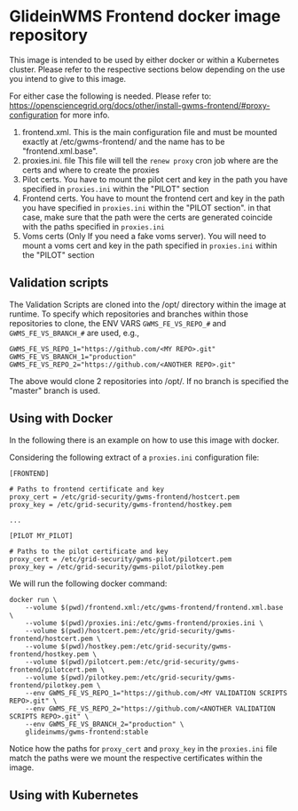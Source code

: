 <!--
SPDX-FileCopyrightText: 2020 Fermi Research Alliance, LLC
SPDX-License-Identifier: Apache-2.0
-->

# GlideinWMS Frontend docker image repository

This image is intended to be used by either docker or within a Kubernetes cluster. Please refer
to the respective sections below depending on the use you intend to give to this image.

For either case the following is needed. Please refer to: https://opensciencegrid.org/docs/other/install-gwms-frontend/#proxy-configuration for more info.

1. frontend.xml. This is the main configuration file and must be mounted exactly at /etc/gwms-frontend/ and the name has to be "frontend.xml.base".
1. proxies.ini. file This file will tell the `renew proxy` cron job where are the certs and where to create the proxies
1. Pilot certs. You have to mount the pilot cert and key in the path you have specified in `proxies.ini` within the "PILOT" section
1. Frontend certs. You have to mount the frontend cert and key in the path you have specified in `proxies.ini` within the "PILOT section".
   in that case, make sure that the path were the certs are generated coincide with the paths specified in `proxies.ini`
1. Voms certs (Only If you need a fake voms server). You will need to mount a voms cert and key in the path specified in `proxies.ini` within the "PILOT" section

## Validation scripts

The Validation Scripts are cloned into the /opt/ directory within the image at runtime. To specify which repositories and branches within those repositories
to clone, the ENV VARS `GWMS_FE_VS_REPO_#` and `GWMS_FE_VS_BRANCH_#` are used, e.g.,

```
GWMS_FE_VS_REPO_1="https://github.com/<MY REPO>.git"
GWMS_FE_VS_BRANCH_1="production"
GWMS_FE_VS_REPO_2="https://github.com/<ANOTHER REPO>.git"
```

The above would clone 2 repositories into /opt/. If no branch is specified the "master" branch is used.

## Using with Docker

In the following there is an example on how to use this image with docker.

Considering the following extract of a `proxies.ini` configuration file:

```
[FRONTEND]

# Paths to frontend certificate and key
proxy_cert = /etc/grid-security/gwms-frontend/hostcert.pem
proxy_key = /etc/grid-security/gwms-frontend/hostkey.pem

...

[PILOT MY_PILOT]

# Paths to the pilot certificate and key
proxy_cert = /etc/grid-security/gwms-pilot/pilotcert.pem
proxy_key = /etc/grid-security/gwms-pilot/pilotkey.pem
```

We will run the following docker command:

```
docker run \
    --volume $(pwd)/frontend.xml:/etc/gwms-frontend/frontend.xml.base \
    --volume $(pwd)/proxies.ini:/etc/gwms-frontend/proxies.ini \
    --volume $(pwd)/hostcert.pem:/etc/grid-security/gwms-frontend/hostcert.pem \
    --volume $(pwd)/hostkey.pem:/etc/grid-security/gwms-frontend/hostkey.pem \
    --volume $(pwd)/pilotcert.pem:/etc/grid-security/gwms-frontend/pilotcert.pem \
    --volume $(pwd)/pilotkey.pem:/etc/grid-security/gwms-frontend/pilotkey.pem \
    --env GWMS_FE_VS_REPO_1="https://github.com/<MY VALIDATION SCRIPTS REPO>.git" \
    --env GWMS_FE_VS_REPO_2="https://github.com/<ANOTHER VALIDATION SCRIPTS REPO>.git" \
    --env GWMS_FE_VS_BRANCH_2="production" \
    glideinwms/gwms-frontend:stable
```

Notice how the paths for `proxy_cert` and `proxy_key` in the `proxies.ini` file match the paths were we
mount the respective certificates within the image.

## Using with Kubernetes
